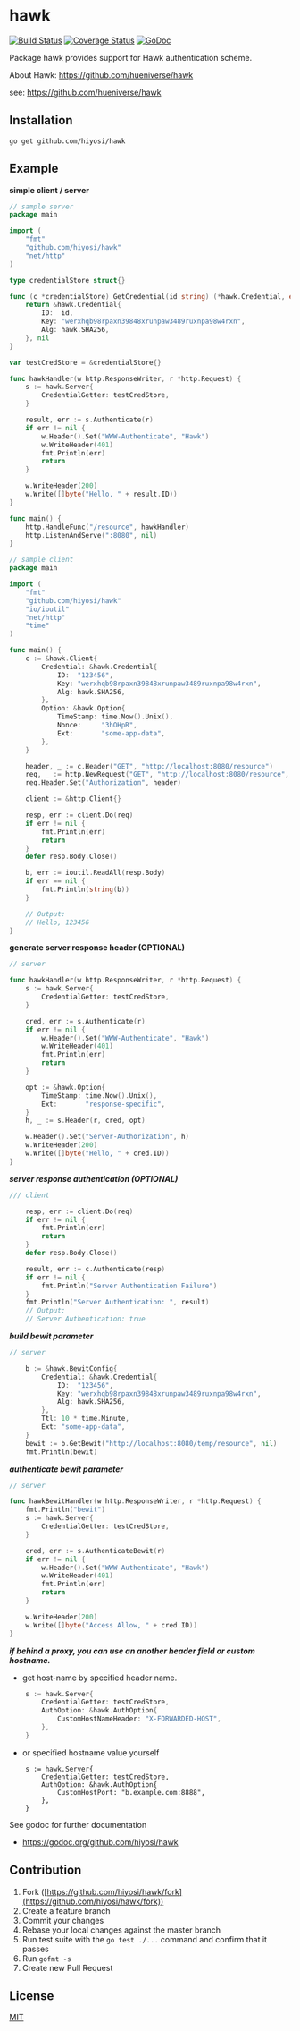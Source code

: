 # hawk
[![Build Status](https://travis-ci.org/hiyosi/hawk.svg?branch=master)](https://travis-ci.org/hiyosi/hawk)
[![Coverage Status](https://coveralls.io/repos/github/hiyosi/hawk/badge.svg?branch=master)](https://coveralls.io/github/hiyosi/hawk?branch=master)
[![GoDoc](https://godoc.org/github.com/hiyosi/hawk?status.svg)](https://godoc.org/github.com/hiyosi/hawk)

Package hawk provides support for Hawk authentication scheme.

About Hawk: https://github.com/hueniverse/hawk

see: https://github.com/hueniverse/hawk

## Installation

```
go get github.com/hiyosi/hawk
```

## Example

**simple client / server**

```.go
// sample server
package main

import (
	"fmt"
	"github.com/hiyosi/hawk"
	"net/http"
)

type credentialStore struct{}

func (c *credentialStore) GetCredential(id string) (*hawk.Credential, error) {
	return &hawk.Credential{
		ID:  id,
		Key: "werxhqb98rpaxn39848xrunpaw3489ruxnpa98w4rxn",
		Alg: hawk.SHA256,
	}, nil
}

var testCredStore = &credentialStore{}

func hawkHandler(w http.ResponseWriter, r *http.Request) {
	s := hawk.Server{
		CredentialGetter: testCredStore,
	}

	result, err := s.Authenticate(r)
	if err != nil {
		w.Header().Set("WWW-Authenticate", "Hawk")
		w.WriteHeader(401)
		fmt.Println(err)
		return
	}

	w.WriteHeader(200)
	w.Write([]byte("Hello, " + result.ID))
}

func main() {
	http.HandleFunc("/resource", hawkHandler)
	http.ListenAndServe(":8080", nil)
}
```

```.go
// sample client
package main

import (
	"fmt"
	"github.com/hiyosi/hawk"
	"io/ioutil"
	"net/http"
	"time"
)

func main() {
	c := &hawk.Client{
		Credential: &hawk.Credential{
			ID:  "123456",
			Key: "werxhqb98rpaxn39848xrunpaw3489ruxnpa98w4rxn",
			Alg: hawk.SHA256,
		},
		Option: &hawk.Option{
			TimeStamp: time.Now().Unix(),
			Nonce:     "3hOHpR",
			Ext:       "some-app-data",
		},
	}

	header, _ := c.Header("GET", "http://localhost:8080/resource")
	req, _ := http.NewRequest("GET", "http://localhost:8080/resource", nil)
	req.Header.Set("Authorization", header)

	client := &http.Client{}

	resp, err := client.Do(req)
	if err != nil {
		fmt.Println(err)
		return
	}
	defer resp.Body.Close()

	b, err := ioutil.ReadAll(resp.Body)
	if err == nil {
		fmt.Println(string(b))
	}

	// Output:
	// Hello, 123456
}

```
**generate server response header (OPTIONAL)**

```.go
// server

func hawkHandler(w http.ResponseWriter, r *http.Request) {
	s := hawk.Server{
		CredentialGetter: testCredStore,
	}

	cred, err := s.Authenticate(r)
	if err != nil {
		w.Header().Set("WWW-Authenticate", "Hawk")
		w.WriteHeader(401)
		fmt.Println(err)
		return
	}

	opt := &hawk.Option{
		TimeStamp: time.Now().Unix(),
		Ext:       "response-specific",
	}
	h, _ := s.Header(r, cred, opt)

	w.Header().Set("Server-Authorization", h)
	w.WriteHeader(200)
	w.Write([]byte("Hello, " + cred.ID))
}
```

***server response authentication (OPTIONAL)***

```.go
/// client

	resp, err := client.Do(req)
	if err != nil {
		fmt.Println(err)
		return
	}
	defer resp.Body.Close()

	result, err := c.Authenticate(resp)
	if err != nil {
		fmt.Println("Server Authentication Failure")
	}
	fmt.Println("Server Authentication: ", result)
	// Output:
	// Server Authentication: true

```

***build bewit parameter***

```.go
// server

	b := &hawk.BewitConfig{
		Credential: &hawk.Credential{
			ID:  "123456",
			Key: "werxhqb98rpaxn39848xrunpaw3489ruxnpa98w4rxn",
			Alg: hawk.SHA256,
		},
		Ttl: 10 * time.Minute,
		Ext: "some-app-data",
	}
	bewit := b.GetBewit("http://localhost:8080/temp/resource", nil)
	fmt.Println(bewit)

```

***authenticate bewit parameter***

```.go
// server

func hawkBewitHandler(w http.ResponseWriter, r *http.Request) {
	fmt.Println("bewit")
	s := hawk.Server{
		CredentialGetter: testCredStore,
	}

	cred, err := s.AuthenticateBewit(r)
	if err != nil {
		w.Header().Set("WWW-Authenticate", "Hawk")
		w.WriteHeader(401)
		fmt.Println(err)
		return
	}

	w.WriteHeader(200)
	w.Write([]byte("Access Allow, " + cred.ID))
}

```

***if behind a proxy, you can use an another header field or custom hostname.***

- get host-name by specified header name.

```.go
	s := hawk.Server{
		CredentialGetter: testCredStore,
		AuthOption: &hawk.AuthOption{
			CustomHostNameHeader: "X-FORWARDED-HOST",
		},
	}
```

- or specified hostname value yourself

```
	s := hawk.Server{
		CredentialGetter: testCredStore,
		AuthOption: &hawk.AuthOption{
			CustomHostPort: "b.example.com:8888",
		},
	}
```

See godoc for further documentation

- https://godoc.org/github.com/hiyosi/hawk

## Contribution

1. Fork ([https://github.com/hiyosi/hawk/fork](https://github.com/hiyosi/hawk/fork))
2. Create a feature branch
3. Commit your changes
4. Rebase your local changes against the master branch
5. Run test suite with the `go test ./...` command and confirm that it passes
6. Run `gofmt -s`
7. Create new Pull Request

## License
[MIT](https://github.com/hiyosi/hawk/blob/master/LICENSE)